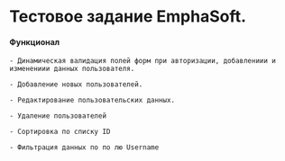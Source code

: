 # Тестовое задание EmphaSoft.



#### Функционал
```
- Динамическая валидация полей форм при авторизации, добавлениии и изменениии данных пользователя.

- Добавление новых пользователей.

- Редактирование пользовательских данных.

- Удаление пользователей

- Сортировка по списку ID

- Фильтрация данных по по лю Username
```
```

```